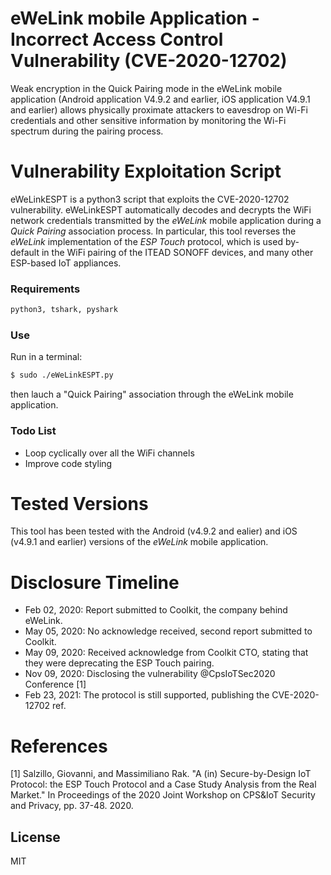 # eWeLink mobile Application - Incorrect Access Control Vulnerability (CVE-2020-12702)
Weak encryption in the Quick Pairing mode in the eWeLink mobile application (Android application V4.9.2 and earlier, iOS application V4.9.1 and earlier) allows physically proximate attackers to eavesdrop on Wi-Fi credentials and other sensitive information by monitoring the Wi-Fi spectrum during the pairing process.

# Vulnerability Exploitation Script
eWeLinkESPT is a python3 script that exploits the CVE-2020-12702 vulnerability. eWeLinkESPT automatically decodes and decrypts the WiFi network credentials transmitted by the *eWeLink* mobile application during a *Quick Pairing* association process. In particular, this tool reverses the *eWeLink* implementation of the *ESP Touch* protocol, which is used by-default in the WiFi pairing of the ITEAD SONOFF devices, and many other ESP-based IoT appliances.

### Requirements
```sh
python3, tshark, pyshark
```
### Use 
Run in a terminal:
```sh
$ sudo ./eWeLinkESPT.py
```
then lauch a "Quick Pairing" association through the eWeLink mobile application.

### Todo List
 - Loop cyclically over all the WiFi channels
 - Improve code styling

# Tested Versions
 This tool has been tested with the Android (v4.9.2 and ealier) and iOS (v4.9.1 and earlier) versions of the *eWeLink* mobile application.

# Disclosure Timeline
- Feb 02, 2020: Report submitted to Coolkit, the company behind eWeLink.
- May 05, 2020: No acknowledge received, second report submitted to Coolkit.
- May 09, 2020: Received acknowledge from Coolkit CTO, stating that they were deprecating the ESP Touch pairing.
- Nov 09, 2020: Disclosing the vulnerability @CpsIoTSec2020 Conference [1]
- Feb 23, 2021: The protocol is still supported, publishing the CVE-2020-12702 ref.

# References
[1] Salzillo, Giovanni, and Massimiliano Rak. "A (in) Secure-by-Design IoT Protocol: the ESP Touch Protocol and a Case Study Analysis from the Real Market." In Proceedings of the 2020 Joint Workshop on CPS&IoT Security and Privacy, pp. 37-48. 2020.

License
----

MIT
